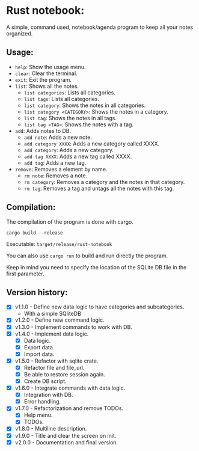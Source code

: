 # Rust notebook:

A simple, command used, notebook/agenda program to keep all your notes organized.

## Usage:
- ```help```: Show the usage menu.
- ```clear```: Clear the terminal.
- ```exit```: Exit the program.
- ```list```: Shows all the notes.
	- ```list categories```: Lists all categories.
	- ```list tags```: Lists all categories.
	- ```list category```: Shows the notes in all categories.
	- ```list category <CATEGORY>```: Shows the notes in a category.
	- ```list tag```: Shows the notes in all tags.
	- ```list tag <TAG>```: Shows the notes with a tag.
- ```add```: Adds notes to DB.
	- ```add note```: Adds a new note.
	- ```add category XXXX```: Adds a new category called XXXX.
	- ```add category```: Adds a new category.
	- ```add tag XXXX```: Adds a new tag called XXXX.
	- ```add tag```: Adds a new tag.
- ```remove```: Removes a element by name.
	- ```rm note```: Removes a note.
	- ```rm category```: Removes a category and the notes in that category.
	- ```rm tag```: Removes a tag and untags all the notes with this tag.

## Compilation:

The compilation of the program is done with cargo.

```
cargo build --release
```

Executable: ```target/release/rust-notebook```

You can also use ```cargo run``` to build and run directly the program.

Keep in mind you need to specify the location of the SQLite DB file in the first parameter.


## Version history:
- [x] v1.1.0 - Define new data logic to have categories and subcategories.
	- With a simple SQliteDB
- [x] v1.2.0 - Define new command logic.
- [x] v1.3.0 - Implement commands to work with DB.
- [x] v1.4.0 - Implement data logic.
	- [x] Data logic.
	- [x] Export data.
	- [x] Import data.
- [x] v1.5.0 - Refactor with sqlite crate.
	- [x] Refactor file and file_url.
	- [x] Be able to restore session again.
	- [x] Create DB script.
- [x] v1.6.0 - Integrate commands with data logic.
	- [x] Integration with DB.
	- [x] Error handling.
- [x] v1.7.0 - Refactorization and remove TODOs.
	- [x] Help menu.
	- [x] TODOs.
- [x] v1.8.0 - Multiline description.
- [x] v1.9.0 - Title and clear the screen on init.
- [x] v2.0.0 - Documentation and final version.
